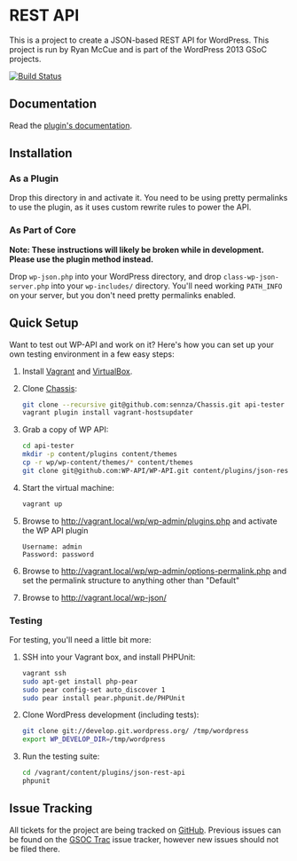 # REST API
This is a project to create a JSON-based REST API for WordPress. This project is
run by Ryan McCue and is part of the WordPress 2013 GSoC projects.

[![Build Status](https://travis-ci.org/WP-API/WP-API.png?branch=master)](https://travis-ci.org/WP-API/WP-API)


## Documentation

Read the [plugin's documentation][docs].

[docs]: https://github.com/WP-API/WP-API/tree/master/docs


## Installation

### As a Plugin
Drop this directory in and activate it. You need to be using pretty permalinks
to use the plugin, as it uses custom rewrite rules to power the API.

### As Part of Core
**Note: These instructions will likely be broken while in development. Please
use the plugin method instead.**

Drop `wp-json.php` into your WordPress directory, and drop
`class-wp-json-server.php` into your `wp-includes/` directory. You'll need
working `PATH_INFO` on your server, but you don't need pretty permalinks
enabled.


## Quick Setup

Want to test out WP-API and work on it? Here's how you can set up your own
testing environment in a few easy steps:

1. Install [Vagrant](http://vagrantup.com/) and [VirtualBox](https://www.virtualbox.org/).
2. Clone [Chassis](https://github.com/sennza/Chassis):

   ```bash
   git clone --recursive git@github.com:sennza/Chassis.git api-tester
   vagrant plugin install vagrant-hostsupdater
   ```

3. Grab a copy of WP API:

   ```bash
   cd api-tester
   mkdir -p content/plugins content/themes
   cp -r wp/wp-content/themes/* content/themes
   git clone git@github.com:WP-API/WP-API.git content/plugins/json-rest-api
   ```

4. Start the virtual machine:

   ```bash
   vagrant up
   ```

5. Browse to http://vagrant.local/wp/wp-admin/plugins.php and activate the WP API plugin

   ```
   Username: admin
   Password: password
   ```

6. Browse to http://vagrant.local/wp/wp-admin/options-permalink.php and set the permalink structure to anything other than "Default"

7. Browse to http://vagrant.local/wp-json/


### Testing

For testing, you'll need a little bit more:

1. SSH into your Vagrant box, and install PHPUnit:

   ```bash
   vagrant ssh
   sudo apt-get install php-pear
   sudo pear config-set auto_discover 1
   sudo pear install pear.phpunit.de/PHPUnit
   ```

2. Clone WordPress development (including tests):

   ```bash
   git clone git://develop.git.wordpress.org/ /tmp/wordpress
   export WP_DEVELOP_DIR=/tmp/wordpress
   ```

3. Run the testing suite:

   ```bash
   cd /vagrant/content/plugins/json-rest-api
   phpunit
   ```


## Issue Tracking

All tickets for the project are being tracked on [GitHub][]. Previous issues can
be found on the [GSOC Trac][] issue tracker, however new issues should not be
filed there.

[GitHub]: https://github.com/WP-API/WP-API
[GSOC Trac]: https://gsoc.trac.wordpress.org/query?component=JSON+REST+API
